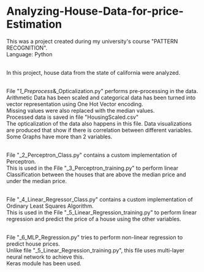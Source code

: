 # Analyzing-House-Data-for-price-Estimation
This was a project created during my university's course "PATTERN RECOGNITION". <br>
Language: Python<br>
<br>

In this project, house data from the state of california were analyzed.<br><br>

File "_1_Preprocess_&_Opticalization.py" performs pre-processing in the data. <br>
Arithmetic Data has been scaled and categorical data has been turned into vector representation using One Hot Vector encoding. <br>
Missing values were also replaced with the median values.<br>
Processed data is saved in file "HousingScaled.csv" <br>
The opticalization of the data also happens in this file. Data visualizations are produced that show if there is correlation between different variables. Some Graphs have more than 2 variables.<br><br>

File "_2_Perceptron_Class.py" contains a custom implementation of Perceptron. <br>
This is used in the File "_3_Perceptron_training.py" to perform linear Classification between the houses that are above the median price and under the median price.<br><br>

File "_4_Linear_Regressor_Class.py" contains a custom implementation of Ordinary Least Squares Algorithm. <br>
This is used in the File "_5_Linear_Regression_training.py" to perform linear regression and predict the price of a house using the other variables.<br><br>

File "_6_MLP_Regression.py" tries to perform non-linear regression to predict house prices.<br>
Unlike file "_5_Linear_Regression_training.py", this file uses multi-layer neural network to achieve this. <br>
Keras module has been used.
